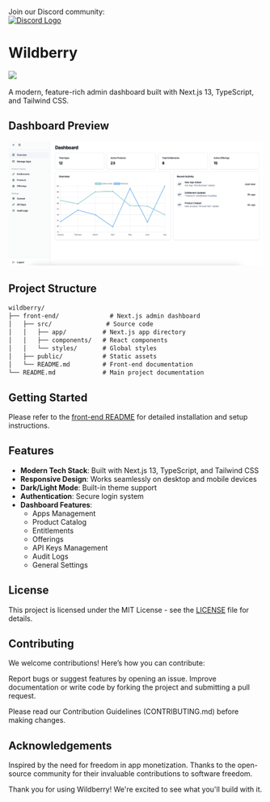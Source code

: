 Join our Discord community:  
<a href="https://discord.gg/7vCkqfyn"><img src="https://img.icons8.com/color/24/000000/discord-logo.png" alt="Discord Logo" /></a> 

# Wildberry


<img src="https://i.imgur.com/Hdt9TXr.png">

A modern, feature-rich admin dashboard built with Next.js 13, TypeScript, and Tailwind CSS.

## Dashboard Preview

![Wildberry Admin Dashboard](./front-end/Dashboard.png)

## Project Structure

```
wildberry/
├── front-end/              # Next.js admin dashboard
│   ├── src/               # Source code
│   │   ├── app/          # Next.js app directory
│   │   ├── components/   # React components
│   │   └── styles/       # Global styles
│   ├── public/           # Static assets
│   └── README.md         # Front-end documentation
└── README.md             # Main project documentation
```

## Getting Started

Please refer to the [front-end README](./wildberry/front-end/README.md) for detailed installation and setup instructions.

## Features

- **Modern Tech Stack**: Built with Next.js 13, TypeScript, and Tailwind CSS
- **Responsive Design**: Works seamlessly on desktop and mobile devices
- **Dark/Light Mode**: Built-in theme support
- **Authentication**: Secure login system
- **Dashboard Features**:
  - Apps Management
  - Product Catalog
  - Entitlements
  - Offerings
  - API Keys Management
  - Audit Logs
  - General Settings

## License

This project is licensed under the MIT License - see the [LICENSE](LICENSE) file for details.

## Contributing
We welcome contributions! Here’s how you can contribute:

Report bugs or suggest features by opening an issue.
Improve documentation or write code by forking the project and submitting a pull request.

Please read our Contribution Guidelines (CONTRIBUTING.md) before making changes.

## Acknowledgements
Inspired by the need for freedom in app monetization.
Thanks to the open-source community for their invaluable contributions to software freedom.

Thank you for using Wildberry! We're excited to see what you'll build with it.

